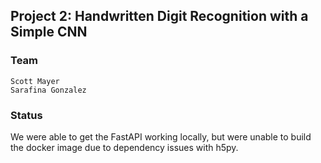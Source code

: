 ## Project 2: Handwritten Digit Recognition with a Simple CNN 

### Team 

    Scott Mayer
    Sarafina Gonzalez

### Status 

We were able to get the FastAPI working locally, but were unable to build the docker image due to dependency issues with h5py. 
